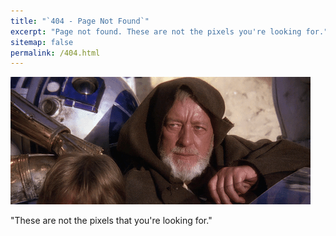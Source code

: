```yaml
---
title: "`404 - Page Not Found`"
excerpt: "Page not found. These are not the pixels you're looking for."
sitemap: false
permalink: /404.html
---
```


![Obiwan](/assets/images/obiwan.gif)

"These are not the pixels that you're looking for."
